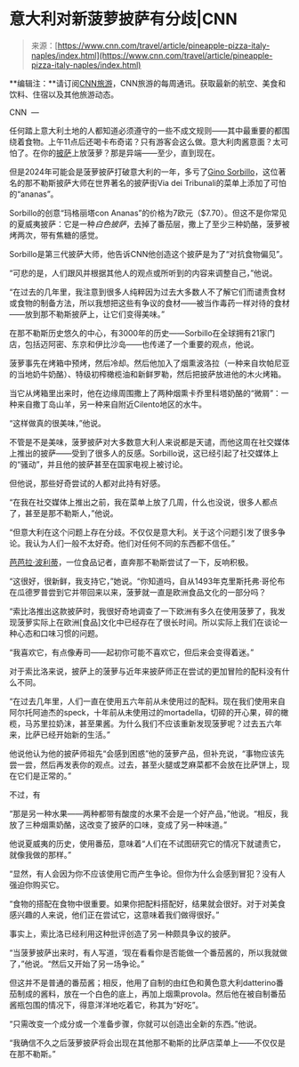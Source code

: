 <!--yml

类别：未分类

日期：2024年05月27日 14:28:21

-->

# 意大利对新菠萝披萨有分歧|CNN

> 来源：[https://www.cnn.com/travel/article/pineapple-pizza-italy-naples/index.html](https://www.cnn.com/travel/article/pineapple-pizza-italy-naples/index.html)

**编辑注：**请订阅[CNN旅游](https://cnn.com/newsletters/travel)，CNN旅游的每周通讯。获取最新的航空、美食和饮料、住宿以及其他旅游动态。

CNN  —

任何踏上意大利土地的人都知道必须遵守的一些不成文规则——其中最重要的都围绕着食物。上午11点后还喝卡布奇诺？只有游客会这么做。意大利肉酱意面？太可怕了。在你的[披萨](https://www.cnn.com/travel/article/pizza-day-history-naples/index.html)上放菠萝？那是异端——至少，直到现在。

但是2024年可能会是菠萝披萨打破意大利的一年，多亏了[Gino Sorbillo](https://www.sorbillo.it/)，这位著名的那不勒斯披萨大师在世界著名的披萨街Via dei Tribunali的菜单上添加了可怕的“ananas”。

Sorbillo的创意“玛格丽塔con Ananas”的价格为7欧元（$7.70）。但这不是你常见的夏威夷披萨：它是一种*白色披萨*，去掉了番茄层，撒上了至少三种奶酪，菠萝被烤两次，带有焦糖的感觉。

Sorbillo是第三代披萨大师，他告诉CNN他创造这个披萨是为了“对抗食物偏见”。

“可悲的是，人们跟风并根据其他人的观点或所听到的内容来调整自己，”他说。

“在过去的几年里，我注意到很多人纯粹因为过去大多数人不了解它们而谴责食材或食物的制备方法，所以我想把这些有争议的食材——被当作毒药一样对待的食材——放到那不勒斯披萨上，让它们变得美味。”

在那不勒斯历史悠久的中心，有3000年的历史——Sorbillo在全球拥有21家门店，包括迈阿密、东京和伊比沙岛——也传递了一个重要的观点，他说。

菠萝事先在烤箱中预烤，然后冷却。然后他加入了烟熏波洛拉（一种来自坎帕尼亚的当地奶牛奶酪）、特级初榨橄榄油和新鲜罗勒，然后把披萨放进他的木火烤箱。

当它从烤箱里出来时，他在边缘周围撒上了两种烟熏卡乔里科塔奶酪的“微屑”：一种来自撒丁岛山羊，另一种来自附近Cilento地区的水牛。

“这样做真的很美味，”他说。

不管是不是美味，菠萝披萨对大多数意大利人来说都是天谴，而他这周在社交媒体上推出的披萨——受到了很多人的反感。Sorbillo说，这已经引起了社交媒体上的“骚动”，并且他的披萨甚至在国家电视上被讨论。

但他说，那些好奇尝试的人都对此持有好感。

“在我在社交媒体上推出之前，我在菜单上放了几周，什么也没说，很多人都点了，甚至是那不勒斯人，”他说。

“但意大利在这个问题上存在分歧。不仅仅是意大利。关于这个问题引发了很多争论。我认为人们一般不太好奇。他们对任何不同的东西都不信任。”

[芭芭拉·波利蒂](https://www.instagram.com/barbara_politi/?hl=en)，一位食品记者，直奔那不勒斯尝试了一下，反响积极。

“这很好，很新鲜，我支持它，”她说。“你知道吗，自从1493年克里斯托弗·哥伦布在瓜德罗普尝到它并带回来以来，菠萝就一直是欧洲食品文化的一部分吗？

“索比洛推出这款披萨时，我很好奇地调查了一下欧洲有多久在使用菠萝了，我发现菠萝实际上在欧洲[食品]文化中已经存在了很长时间。所以实际上我们在谈论一种心态和口味习惯的问题。

“我喜欢它，有点像寿司——起初你可能不喜欢它，但后来会变得着迷。”

对于索比洛来说，披萨上的菠萝与近年来披萨师正在尝试的更加冒险的配料没有什么不同。

“在过去几年里，人们一直在使用五六年前从未使用过的配料。现在我们使用来自阿尔托阿迪杰的speck，十年前从未使用过的mortadella，切碎的开心果，碎的橄榄，马苏里拉奶沫，甚至果酱。为什么我们不应该重新发现菠萝呢？过去五六年来，比萨已经开始新的生活。”

他说他认为他的披萨师祖先“会感到困惑”他的菠萝产品，但补充说，“事物应该先尝一尝，然后再发表你的观点。过去，甚至火腿或芝麻菜都不会放在比萨饼上，现在它们是正常的。”

不过，有

“那是另一种水果——两种都带有酸度的水果不会是一个好产品，”他说。“相反，我放了三种烟熏奶酪，这改变了披萨的口味，变成了另一种味道。”

他说夏威夷的历史，使用番茄，意味着“人们在不试图研究它的情况下就谴责它，就像我做的那样。”

“显然，有人会因为你不应该使用它而产生争论。但你为什么会感到冒犯？没有人强迫你购买它。

“食物的搭配在食物中很重要。如果你把配料搭配好，结果就会很好。对于对美食感兴趣的人来说，他们正在尝试它，这意味着我们做得很好。”

事实上，索比洛已经利用这种批评创造了另一种颇具争议的披萨。

“当菠萝披萨出来时，有人写道，‘现在看看你是否能做一个番茄酱的，所以我就做了，”他说。“然后又开始了另一场争论。”

但这并不是普通的番茄酱；相反，他用了自制的由红色和黄色意大利datterino番茄制成的酱料，放在一个白色的底上，再加上烟熏provola。然后他在被自制番茄酱瓶包围的情况下，得意洋洋地吃着它，称其为“好吃”。

“只需改变一个成分或一个准备步骤，你就可以创造出全新的东西。”他说。

“我确信不久之后菠萝披萨将会出现在其他那不勒斯的比萨店菜单上——不仅仅是在那不勒斯。”
